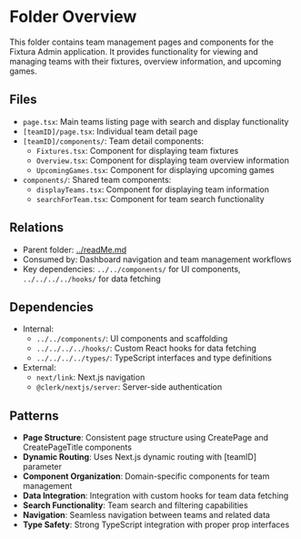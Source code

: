 # Folder Overview

This folder contains team management pages and components for the Fixtura Admin application. It provides functionality for viewing and managing teams with their fixtures, overview information, and upcoming games.

## Files

- `page.tsx`: Main teams listing page with search and display functionality
- `[teamID]/page.tsx`: Individual team detail page
- `[teamID]/components/`: Team detail components:
  - `Fixtures.tsx`: Component for displaying team fixtures
  - `Overview.tsx`: Component for displaying team overview information
  - `UpcomingGames.tsx`: Component for displaying upcoming games
- `components/`: Shared team components:
  - `displayTeams.tsx`: Component for displaying team information
  - `searchForTeam.tsx`: Component for team search functionality

## Relations

- Parent folder: [../readMe.md](../readMe.md)
- Consumed by: Dashboard navigation and team management workflows
- Key dependencies: `../../components/` for UI components, `../../../../hooks/` for data fetching

## Dependencies

- Internal:
  - `../../components/`: UI components and scaffolding
  - `../../../../hooks/`: Custom React hooks for data fetching
  - `../../../../types/`: TypeScript interfaces and type definitions
- External:
  - `next/link`: Next.js navigation
  - `@clerk/nextjs/server`: Server-side authentication

## Patterns

- **Page Structure**: Consistent page structure using CreatePage and CreatePageTitle components
- **Dynamic Routing**: Uses Next.js dynamic routing with [teamID] parameter
- **Component Organization**: Domain-specific components for team management
- **Data Integration**: Integration with custom hooks for team data fetching
- **Search Functionality**: Team search and filtering capabilities
- **Navigation**: Seamless navigation between teams and related data
- **Type Safety**: Strong TypeScript integration with proper prop interfaces
